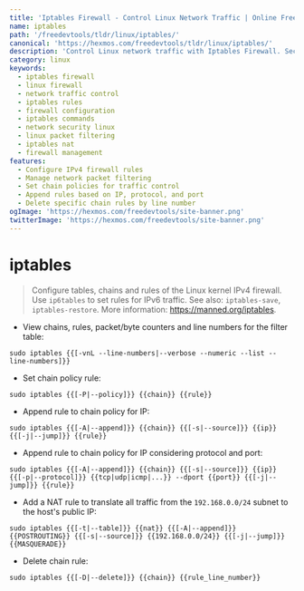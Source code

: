 ```yaml
---
title: 'Iptables Firewall - Control Linux Network Traffic | Online Free DevTools by Hexmos'
name: iptables
path: '/freedevtools/tldr/linux/iptables/'
canonical: 'https://hexmos.com/freedevtools/tldr/linux/iptables/'
description: 'Control Linux network traffic with Iptables Firewall. Secure your server, manage rules, and configure network settings. Free online tool, no registration required.'
category: linux
keywords:
  - iptables firewall
  - linux firewall
  - network traffic control
  - iptables rules
  - firewall configuration
  - iptables commands
  - network security linux
  - linux packet filtering
  - iptables nat
  - firewall management
features:
  - Configure IPv4 firewall rules
  - Manage network packet filtering
  - Set chain policies for traffic control
  - Append rules based on IP, protocol, and port
  - Delete specific chain rules by line number
ogImage: 'https://hexmos.com/freedevtools/site-banner.png'
twitterImage: 'https://hexmos.com/freedevtools/site-banner.png'
---
```


# iptables

> Configure tables, chains and rules of the Linux kernel IPv4 firewall.
> Use `ip6tables` to set rules for IPv6 traffic.
> See also: `iptables-save`, `iptables-restore`.
> More information: <https://manned.org/iptables>.

- View chains, rules, packet/byte counters and line numbers for the filter table:

`sudo iptables {{[-vnL --line-numbers|--verbose --numeric --list --line-numbers]}}`

- Set chain policy rule:

`sudo iptables {{[-P|--policy]}} {{chain}} {{rule}}`

- Append rule to chain policy for IP:

`sudo iptables {{[-A|--append]}} {{chain}} {{[-s|--source]}} {{ip}} {{[-j|--jump]}} {{rule}}`

- Append rule to chain policy for IP considering protocol and port:

`sudo iptables {{[-A|--append]}} {{chain}} {{[-s|--source]}} {{ip}} {{[-p|--protocol]}} {{tcp|udp|icmp|...}} --dport {{port}} {{[-j|--jump]}} {{rule}}`

- Add a NAT rule to translate all traffic from the `192.168.0.0/24` subnet to the host's public IP:

`sudo iptables {{[-t|--table]}} {{nat}} {{[-A|--append]}} {{POSTROUTING}} {{[-s|--source]}} {{192.168.0.0/24}} {{[-j|--jump]}} {{MASQUERADE}}`

- Delete chain rule:

`sudo iptables {{[-D|--delete]}} {{chain}} {{rule_line_number}}`
